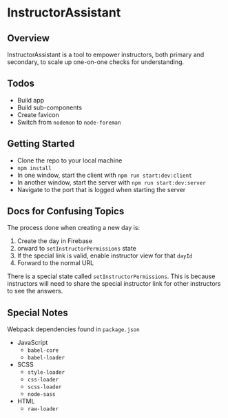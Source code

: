 # InstructorAssistant

## Overview

InstructorAssistant is a tool to empower instructors, both primary and secondary, to scale up one-on-one checks for understanding.

## Todos

* Build app
* Build sub-components
* Create favicon
* Switch from `nodemon` to `node-foreman`

## Getting Started

* Clone the repo to your local machine
* `npm install`
* In one window, start the client with `npm run start:dev:client`
* In another window, start the server with `npm run start:dev:server`
* Navigate to the port that is logged when starting the server

## Docs for Confusing Topics

The process done when creating a new day is:

1. Create the day in Firebase
1. orward to `setInstructorPermissions` state
1. If the special link is valid, enable instructor view for that `dayId`
1. Forward to the normal URL

There is a special state called `setInstructorPermissions`. This is because instructors will need to share the special instructor link for other instructors to see the answers.

## Special Notes

Webpack dependencies found in `package.json`

* JavaScript
	* `babel-core`
	* `babel-loader`
* SCSS
	* `style-loader`
	* `css-loader`
	* `scss-loader`
	* `node-sass`
* HTML
	* `raw-loader`

